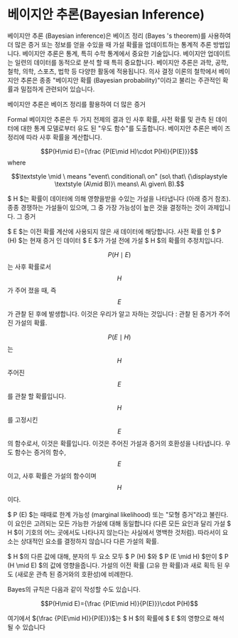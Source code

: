 # 베이지안 추론(Bayesian Inference)

베이지안 추론 (Bayesian inference)은 베이즈 정리 (Bayes 's theorem)를 사용하여 더 많은 증거 또는 정보를 얻을 수있을 때 가설 확률을 업데이트하는 통계적 추론 방법입니다. 베이지안 추론은 통계, 특히 수학 통계에서 중요한 기술입니다. 베이지안 업데이트는 일련의 데이터를 동적으로 분석 할 때 특히 중요합니다. 베이지안 추론은 과학, 공학, 철학, 의학, 스포츠, 법학 등 다양한 활동에 적용됩니다. 의사 결정 이론의 철학에서 베이지안 추론은 종종 "베이지안 확률 (Bayesian probability)"이라고 불리는 주관적인 확률과 밀접하게 관련되어 있습니다.

베이지안 추론은 베이즈 정리를 활용하여 더 많은 증거

Formal
베이지안 추론은 두 가지 전제의 결과 인 사후 확률, 사전 확률 및 관측 된 데이터에 대한 통계 모델로부터 유도 된 "우도 함수"를 도출합니다. 베이지안 추론은 베이 즈 정리에 따라 사후 확률을 계산합니다.

$$P(H\mid E)={\frac {P(E\mid H)\cdot P(H)}{P(E)}}$$
where

$$\textstyle \mid \ means "event\ conditional\ on" (so\ that\ {\displaystyle \textstyle (A\mid B)}\ means\ A\ given\ B).$$

$ H $는 확률이 데이터에 의해 영향을받을 수있는 가설을 나타냅니다 (아래 증거 참조). 종종 경쟁하는 가설들이 있으며, 그 중 가장 가능성이 높은 것을 결정하는 것이 과제입니다.
그 증거

$ E $는 이전 확률 계산에 사용되지 않은 새 데이터에 해당합니다.
사전 확률 인 $ P (H) $는 현재 증거 인 데이터 $ E $가 가설 전에 가설 $ H $의 확률의 추정치입니다.

$$ P (H \mid E) $$는 사후 확률로서 $$ H $$가 주어 졌을 때, 즉 $$ E $$가 관찰 된 후에 발생합니다. 이것은 우리가 알고 자하는 것입니다 : 관찰 된 증거가 주어진 가설의 확률.

$$ P (E \mid H) $$는 $$ H $$ 주어진 $$ E $$를 관찰 할 확률입니다. $$ H $$를 고정시킨 $$ E $$의 함수로서, 이것은 확률입니다. 이것은 주어진 가설과 증거의 호환성을 나타냅니다. 우도 함수는 증거의 함수, $$ E $$이고, 사후 확률은 가설의 함수이며 $$ H $$이다.

$ P (E) $는 때때로 한계 가능성 (marginal likelihood) 또는 "모형 증거"라고 불린다. 이 요인은 고려되는 모든 가능한 가설에 대해 동일합니다 (다른 모든 요인과 달리 가설 $ H $이 기호의 어느 곳에서도 나타나지 않는다는 사실에서 명백한 것처럼). 따라서이 요소는 상대적인 요소를 결정하지 않습니다 다른 가설의 확률.

$ H $의 다른 값에 대해, 분자의 두 요소 모두 $ P (H) $와 $ P (E \mid H) $만이 $ P (H \mid E) $의 값에 영향을줍니다. 가설의 이전 확률 (고유 한 확률)과 새로 획득 된 우도 (새로운 관측 된 증거와의 호환성)에 비례한다.

Bayes의 규칙은 다음과 같이 작성할 수도 있습니다.

$$P(H\mid E)={\frac {P(E\mid H)}{P(E)}}\cdot P(H)$$

여기에서 ${\frac {P(E\mid H)}{P(E)}}$는 $ H $의 확률에 $ E $의 영향으로 해석 될 수 있습니다